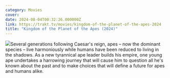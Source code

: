 ```yaml
---
category: Movies
cover: 
date: 2024-08-04T00:32:26.000000Z
link: https://trakt.tv/movies/kingdom-of-the-planet-of-the-apes-2024
title: "Kingdom of the Planet of the Apes (2024)"
---
```


![](https://walter-r2.trakt.tv/images/movies/000/488/280/fanarts/thumb/571a1c8dad.jpg)Several generations following Caesar's reign, apes – now the dominant species – live harmoniously while humans have been reduced to living in the shadows. As a new tyrannical ape leader builds his empire, one young ape undertakes a harrowing journey that will cause him to question all he's known about the past and to make choices that will define a future for apes and humans alike.
